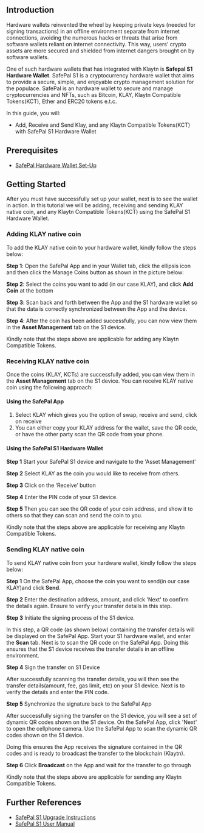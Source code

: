 ## Introduction

Hardware wallets reinvented the wheel by keeping private keys (needed for signing transactions) in an offline environment separate from internet connections, avoiding the numerous hacks or threats that arise from software wallets reliant on internet connectivity. This way, users' crypto assets are more secured and shielded from internet dangers brought on by software wallets.

One of such hardware wallets that has integrated with Klaytn is **Safepal S1 Hardware Wallet**. SafePal S1 is a cryptocurrency hardware wallet that aims to provide a secure, simple, and enjoyable crypto management solution for the populace. SafePal is an hardware wallet to secure and manage cryptocurrencies and NFTs, such as Bitcoin, KLAY, Klaytn Compatible Tokens(KCT), Ether and ERC20 tokens e.t.c.

In this guide, you will:

* Add, Receive and Send Klay, and any Klaytn Compatible Tokens(KCT)  with SafePal S1 Hardware Wallet

## Prerequisites

* [SafePal Hardware Wallet Set-Up](https://safepalsupport.zendesk.com/hc/en-us/articles/360046051752)

## Getting Started

After you must have successfully set up your wallet, next is to see the wallet in action. In this tutorial we will be adding, receiving and sending KLAY native coin, and any Klaytn Compatible Tokens(KCT) using the SafePal S1 Hardware Wallet.

### Adding KLAY native coin

To add the KLAY native coin to your hardware wallet, kindly follow the steps below:

**Step 1**: Open the SafePal App and in your Wallet tab, click the ellipsis icon and then click the Manage Coins button as shown in the picture below:

[](./img/safepalS1/step1-add-klay.png)

**Step 2**: Select the coins you want to add (in our case KLAY), and click **Add Coin** at the bottom

[](./img//safepalS1/step2-add-klay.png)

**Step 3**:  Scan back and forth between the App and the S1 hardware wallet so that the data is correctly synchronized between the App and the device.

**Step 4**: After the coin has been added successfully, you can now view them in the **Asset Management** tab on the S1 device. 

[](./img//safepalS1/step4-add-klay.png)

Kindly note that the steps above are applicable for adding any Klaytn Compatible Tokens. 

### Receiving KLAY native coin

Once the coins (KLAY, KCTs) are successfully added, you can view them in the **Asset Management** tab on the S1 device. You can receive KLAY native coin using the following approach: 

#### Using the SafePal App

1. Select KLAY which gives you the option of swap, receive and send, click on receive 
2. You can either copy your KLAY address for the wallet, save the QR code, or have the other party scan the QR code from your phone.

#### Using the SafePal S1 Hardware Wallet

**Step 1** Start your SafePal S1 device and navigate to the 'Asset Management' 
 
**Step 2** Select KLAY as the coin you would like to receive from others.
 
**Step 3** Click on the ‘Receive’ button
 
**Step 4** Enter the PIN code of your S1 device.
 
**Step 5** Then you can see the QR code of your coin address, and show it to others so that they can scan and send the coin to you.

[](./img/safepalS1/sphw-rec-banner.png)

Kindly note that the steps above are applicable for receiving any Klaytn Compatible Tokens.


### Sending KLAY native coin

To send KLAY native coin from your hardware wallet, kindly follow the steps below:

**Step 1** On the SafePal App, choose the coin you want to send(in our case KLAY)and click **Send**.

[](./img//safepalS1//step1-send-klay.png)

**Step 2** Enter the destination address, amount, and click 'Next' to confirm the details again. Ensure to verify your transfer details in this step.

[](./img/safepalS1/step2-send-klay.png)

**Step 3** Initiate the signing process of the S1 device.

In this step, a QR code (as shown below) containing the transfer details will be displayed on the SafePal App. Start your S1 hardware wallet, and enter the **Scan** tab. Next is to scan the QR code on the SafePal App. Doing this ensures that the S1 device receives the transfer details in an offline environment. 

[](./img/safepalS1/step3-send-klay.png)

**Step 4** Sign the transfer on S1 Device

After successfully scanning the transfer details, you will then see the transfer details(amount, fee, gas limit, etc) on your S1 device. Next is to verify the details and enter the PIN code. 

[](./img/safepalS1/step4-send-klay.png)

**Step 5** Synchronize the signature back to the SafePal App

After successfully signing the transfer on the S1 device, you will see a set of dynamic QR codes shown on the S1 device. On the SafePal App, click 'Next' to open the cellphone camera. Use the SafePal App to scan the dynamic QR codes shown on the S1 device. 

Doing this ensures the App receives the signature contained in the QR codes and is ready to broadcast the transfer to the blockchain (Klaytn).

**Step 6** Click **Broadcast** on the App and wait for the transfer to go through

[](./img/safepalS1/step6-send-klay.png)

Kindly note that the steps above are applicable for sending any Klaytn Compatible Tokens. 


## Further References

* [SafePal S1 Upgrade Instructions](https://www.safepal.com/en/upgrade/s1)
* [SafePal S1 User Manual](https://docs.safepal.io/safepal-hardware-wallet/user-manual)














